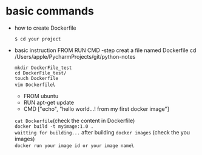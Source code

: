 # basic commands
- how to create Dockerfile

   `$ cd your project`
- basic instruction
    FROM
    RUN
    CMD
 -step
  creat a file named Dockerfile
    cd /Users/apple/PycharmProjects/git/python-notes
     
    `mkdir DockerFile_test`\
    `cd DockerFile_test/`\
    `touch Dockerfile`\
    `vim Dockerfile`\
    - FROM ubuntu
    - RUN apt-get update
    - CMD ["echo", "hello world...! from my first docker image"]

    `cat Dockerfile`(check the content in Dockerfile)\
    `docker build -t myimage:1.0 . ` \
    `waitting for building...`
  after building
    `docker images` (check the you images)\
    `docker run your image id or your image name`\
    